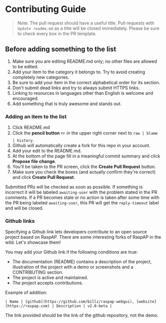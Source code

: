 # Contributing Guide

> Note: The pull request should have a useful title. Pull requests with `Update readme.md` as a title will be closed immediately.
Please be sure to check every box in the PR template.

## Before adding something to the list

1. Make sure you are editing README.md only; no other files are allowed to be edited.
2. Add your item to the category it belongs to. Try to avoid creating completely new categories.
3. Be sure to add your item in the correct alphabetical order for its section.
4. Don't submit dead links and try to always submit HTTPS links.
5. Linking to resources in languages other than English is welcome and encouraged.
6. Add something that is truly awesome and stands out.

### Adding an item to the list

1. Click README.md
2. Click the **pencil button** ✏️ in the upper right corner next to `raw | blame | history`.
3. Github will automatically create a fork for this repo in your account.
4. Add your edit to the README.md.
5. At the bottom of the page fill in a meaningful commit summary and click **Propose file change**.
6. You'll be taken to the PR screen, click the **Create Pull Request** button.
7. Make sure you check the boxes (and actually confirm they're correct) and click **Create Pull Request**.

Submitted PRs will be checked as soon as possible. If something is incorrect it will be labeled `awaiting-user` with the problem stated in the PR comments.
If a PR becomes stale or no action is taken after some time with the PR being labeled `awaiting-user`, this PR will get the `reply-timeout` label and will be closed.



### Github links

Specifying a Github link lets developers contribute to an open source project based on RaspAP.
There are some interesting forks of RaspAP in the wild. Let's showcase them!

You may add your Github link if the following conditions are true:
- The documentation (README) contains a description of the project, illustration of the project with a demo or screenshots and a CONTRIBUTING section.
- The project is active and maintained.
- The project accepts contributions.

Example of addition:
```
| Name | [github](https://github.com/billz/raspap-webgui), [website](https://raspap.com) | Description | v2.0-beta |
```

The link provided should be the link of the github repository, not the demo.



